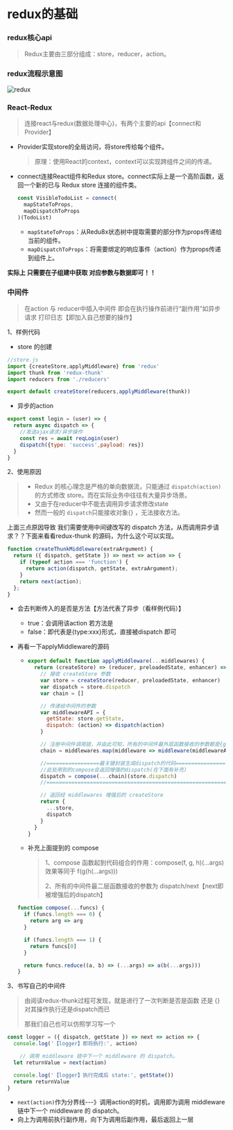# redux的基础

### redux核心api

> Redux主要由三部分组成：store，reducer，action。



### redux流程示意图

![redux](https://s1.ax1x.com/2020/10/13/0hcJr6.png)



### React-Redux

> 连接react与redux(数据处理中心)，有两个主要的api【connect和Provider】

- Provider实现store的全局访问，将store传给每个组件。

  > 原理：使用React的context，context可以实现跨组件之间的传递。

- connect连接React组件和Redux store。connect实际上是一个高阶函数，返回一个新的已与 Redux store 连接的组件类。

  ```js
  const VisibleTodoList = connect(
    mapStateToProps,
    mapDispatchToProps
  )(TodoList)
  ```

  - `mapStateToProps`：从Redu8x状态树中提取需要的部分作为props传递给当前的组件。
  - `mapDispatchToProps`：将需要绑定的响应事件（action）作为props传递到组件上。

**实际上 只需要在子组建中获取 对应参数与数据即可！！**



### 中间件

> 在action 与 reducer中插入中间件 即会在执行操作前进行“副作用”如异步请求 打印日志【即加入自己想要的操作】

1、样例代码

- store 的创建

```js
//store.js
import {createStore,applyMiddleware} from 'redux'
import thunk from 'redux-thunk'
import reducers from './reducers'

export default createStore(reducers,applyMiddleware(thunk))
```

- 异步的action

```js
export const login = (user) => {
  return async dispatch => {
    //发送ajax请求/异步操作
    const res = await reqLogin(user)
    dispatch({type: 'success',payload: res})
  }
}
```



2、使用原因

> - Redux 的核心理念是严格的单向数据流，只能通过 `dispatch(action)` 的方式修改 store。而在实际业务中往往有大量异步场景。
> - 又由于在reducer中不能去调用异步请求修改state
> - 然而一般的 `dispatch`只能接收对象{} ，无法接收方法。

上面三点原因导致 我们需要使用中间键改写的 dispatch 方法，从而调用异步请求？？下面来看看redux-thunk 的源码，为什么这个可以实现。

```js
function createThunkMiddleware(extraArgument) {
  return ({ dispatch, getState }) => next => action => {
    if (typeof action === 'function') {
      return action(dispatch, getState, extraArgument);
    }
    return next(action);
  };
}
```

- 会去判断传入的是否是方法【方法代表了异步（看样例代码）】
  - true：会调用该action 若方法是
  - false：即代表是{type:xxx}形式，直接被dispatch 即可

- 再看一下applyMiddleware的源码

  - ```js
    export default function applyMiddleware(...middlewares) {
      return (createStore) => (reducer, preloadedState, enhancer) => {
        // 接收 createStore 参数
        var store = createStore(reducer, preloadedState, enhancer)
        var dispatch = store.dispatch
        var chain = []
    
        // 传递给中间件的参数
        var middlewareAPI = {
          getState: store.getState,
          dispatch: (action) => dispatch(action)
        }
    
        // 注册中间件调用链，并由此可知，所有的中间件最外层函数接收的参数都是{getState,dispatch}
        chain = middlewares.map(middleware => middleware(middlewareAPI))
    
        //=================最关键封装生成dispatch的代码===================
        //此处用到的compose会返回增强的dispatch(在下面有补充)
        dispatch = compose(...chain)(store.dispatch)
        //=============================================================
    
        // 返回经 middlewares 增强后的 createStore
        return {
          ...store,
          dispatch
        }
      }
    }
    ```

  - 补充上面提到的 compose

    > 1、compose 函数起到代码组合的作用：compose(f, g, h)(...args) 效果等同于 f(g(h(...args)))
    >
    > 2、所有的中间件最二层函数接收的参数为 dispatch/next【next即被增强后的dispatch】

  ```js
  function compose(...funcs) {
    if (funcs.length === 0) {
      return arg => arg
    }
  
    if (funcs.length === 1) {
      return funcs[0]
    }
  
    return funcs.reduce((a, b) => (...args) => a(b(...args)))
  }
  ```

  

3、书写自己的中间件

> 由阅读redux-thunk过程可发现，就是进行了一次判断是否是函数 还是 {} 对其操作执行还是dispatch而已
>
> 那我们自己也可以仿照学习写一个

```js
const logger = ({ dispatch, getState }) => next => action => {
  console.log('【logger】即将执行:', action)

    // 调用 middleware 链中下一个 middleware 的 dispatch。
  let returnValue = next(action)

  console.log('【logger】执行完成后 state:', getState())
  return returnValue
}
```

- `next(action)`作为分界线---》调用action的时机，调用即为调用 middleware 链中下一个 middleware 的 dispatch。
- 向上为调用前执行副作用，向下为调用后副作用，最后返回上一层